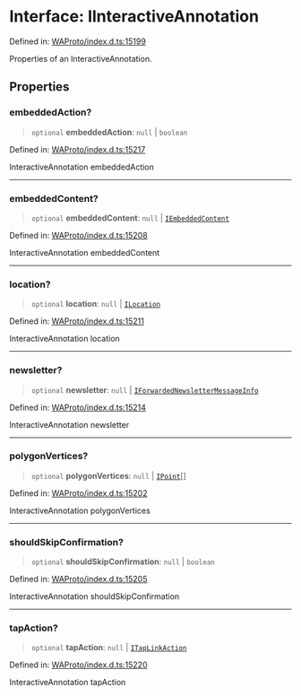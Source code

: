 # Interface: IInteractiveAnnotation

Defined in: [WAProto/index.d.ts:15199](https://github.com/Fokusdotid/Baileys/blob/039f28db78950e3bac7c407f144ea390dcdf207d/WAProto/index.d.ts#L15199)

Properties of an InteractiveAnnotation.

## Properties

### embeddedAction?

> `optional` **embeddedAction**: `null` \| `boolean`

Defined in: [WAProto/index.d.ts:15217](https://github.com/Fokusdotid/Baileys/blob/039f28db78950e3bac7c407f144ea390dcdf207d/WAProto/index.d.ts#L15217)

InteractiveAnnotation embeddedAction

***

### embeddedContent?

> `optional` **embeddedContent**: `null` \| [`IEmbeddedContent`](IEmbeddedContent.md)

Defined in: [WAProto/index.d.ts:15208](https://github.com/Fokusdotid/Baileys/blob/039f28db78950e3bac7c407f144ea390dcdf207d/WAProto/index.d.ts#L15208)

InteractiveAnnotation embeddedContent

***

### location?

> `optional` **location**: `null` \| [`ILocation`](ILocation.md)

Defined in: [WAProto/index.d.ts:15211](https://github.com/Fokusdotid/Baileys/blob/039f28db78950e3bac7c407f144ea390dcdf207d/WAProto/index.d.ts#L15211)

InteractiveAnnotation location

***

### newsletter?

> `optional` **newsletter**: `null` \| [`IForwardedNewsletterMessageInfo`](../namespaces/ContextInfo/interfaces/IForwardedNewsletterMessageInfo.md)

Defined in: [WAProto/index.d.ts:15214](https://github.com/Fokusdotid/Baileys/blob/039f28db78950e3bac7c407f144ea390dcdf207d/WAProto/index.d.ts#L15214)

InteractiveAnnotation newsletter

***

### polygonVertices?

> `optional` **polygonVertices**: `null` \| [`IPoint`](IPoint.md)[]

Defined in: [WAProto/index.d.ts:15202](https://github.com/Fokusdotid/Baileys/blob/039f28db78950e3bac7c407f144ea390dcdf207d/WAProto/index.d.ts#L15202)

InteractiveAnnotation polygonVertices

***

### shouldSkipConfirmation?

> `optional` **shouldSkipConfirmation**: `null` \| `boolean`

Defined in: [WAProto/index.d.ts:15205](https://github.com/Fokusdotid/Baileys/blob/039f28db78950e3bac7c407f144ea390dcdf207d/WAProto/index.d.ts#L15205)

InteractiveAnnotation shouldSkipConfirmation

***

### tapAction?

> `optional` **tapAction**: `null` \| [`ITapLinkAction`](ITapLinkAction.md)

Defined in: [WAProto/index.d.ts:15220](https://github.com/Fokusdotid/Baileys/blob/039f28db78950e3bac7c407f144ea390dcdf207d/WAProto/index.d.ts#L15220)

InteractiveAnnotation tapAction
